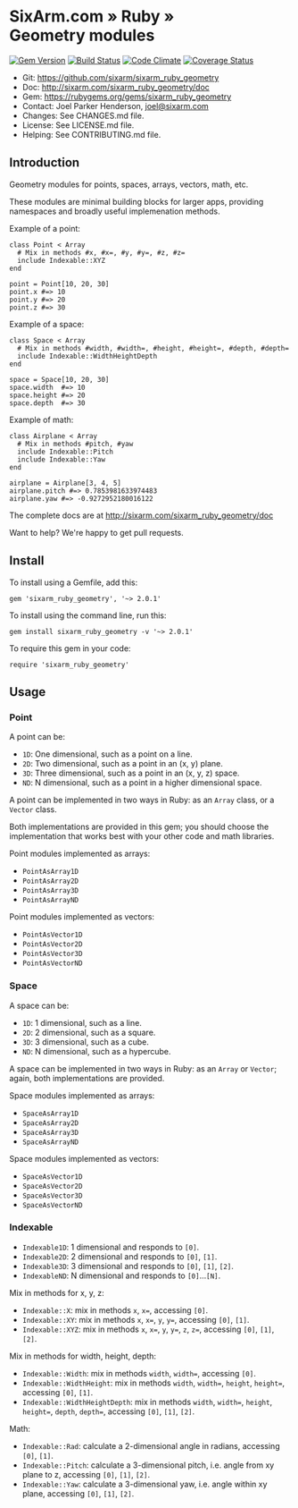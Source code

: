 # SixArm.com » Ruby » <br> Geometry modules

<!--HEADER-OPEN-->

[![Gem Version](https://badge.fury.io/rb/sixarm_ruby_geometry.svg)](http://badge.fury.io/rb/sixarm_ruby_geometry)
[![Build Status](https://travis-ci.org/SixArm/sixarm_ruby_geometry.png)](https://travis-ci.org/SixArm/sixarm_ruby_geometry)
[![Code Climate](https://codeclimate.com/github/SixArm/sixarm_ruby_geometry.png)](https://codeclimate.com/github/SixArm/sixarm_ruby_geometry)
[![Coverage Status](https://coveralls.io/repos/SixArm/sixarm_ruby_geometry/badge.svg?branch=master&service=github)](https://coveralls.io/github/SixArm/sixarm_ruby_geometry?branch=master)

* Git: <https://github.com/sixarm/sixarm_ruby_geometry>
* Doc: <http://sixarm.com/sixarm_ruby_geometry/doc>
* Gem: <https://rubygems.org/gems/sixarm_ruby_geometry>
* Contact: Joel Parker Henderson, <joel@sixarm.com>
* Changes: See CHANGES.md file.
* License: See LICENSE.md file.
* Helping: See CONTRIBUTING.md file.

<!--HEADER-SHUT-->


## Introduction

Geometry modules for points, spaces, arrays, vectors, math, etc.

These modules are minimal building blocks for larger apps, providing namespaces and broadly useful implemenation methods.

Example of a point:

    class Point < Array
      # Mix in methods #x, #x=, #y, #y=, #z, #z=
      include Indexable::XYZ
    end

    point = Point[10, 20, 30]
    point.x #=> 10
    point.y #=> 20
    point.z #=> 30


Example of a space:

    class Space < Array
      # Mix in methods #width, #width=, #height, #height=, #depth, #depth=
      include Indexable::WidthHeightDepth
    end

    space = Space[10, 20, 30]
    space.width  #=> 10
    space.height #=> 20
    space.depth  #=> 30


Example of math:

    class Airplane < Array
      # Mix in methods #pitch, #yaw
      include Indexable::Pitch
      include Indexable::Yaw
    end

    airplane = Airplane[3, 4, 5]
    airplane.pitch #=> 0.7853981633974483
    airplane.yaw #=> -0.9272952180016122

The complete docs are at <http://sixarm.com/sixarm_ruby_geometry/doc>

Want to help? We're happy to get pull requests.


<!--INSTALL-OPEN-->

## Install

To install using a Gemfile, add this:

    gem 'sixarm_ruby_geometry', '~> 2.0.1'

To install using the command line, run this:

    gem install sixarm_ruby_geometry -v '~> 2.0.1'

To require this gem in your code:

    require 'sixarm_ruby_geometry'

<!--INSTALL-SHUT-->


## Usage


### Point

A point can be:

* `1D`: One dimensional, such as a point on a line.
* `2D`: Two dimensional, such as a point in an (x, y) plane.
* `3D`: Three dimensional, such as a point in an (x, y, z) space.
* `ND`: N dimensional, such as a point in a higher dimensional space.

A point can be implemented in two ways in Ruby: as an `Array` class, or a `Vector` class.

Both implementations are provided in this gem; you should choose the implementation that works best with your other code and math libraries.

Point modules implemented as arrays:

* `PointAsArray1D`
* `PointAsArray2D`
* `PointAsArray3D`
* `PointAsArrayND`

Point modules implemented as vectors:

* `PointAsVector1D`
* `PointAsVector2D`
* `PointAsVector3D`
* `PointAsVectorND`


### Space

A space can be:

* `1D`: 1 dimensional, such as a line.
* `2D`: 2 dimensional, such as a square.
* `3D`: 3 dimensional, such as a cube.
* `ND`: N dimensional, such as a hypercube.

A space can be implemented in two ways in Ruby: as an `Array` or `Vector`; again, both implementations are provided.

Space modules implemented as arrays:

* `SpaceAsArray1D`
* `SpaceAsArray2D`
* `SpaceAsArray3D`
* `SpaceAsArrayND`

Space modules implemented as vectors:

* `SpaceAsVector1D`
* `SpaceAsVector2D`
* `SpaceAsVector3D`
* `SpaceAsVectorND`


### Indexable

* `Indexable1D`: 1 dimensional and responds to `[0]`.
* `Indexable2D`: 2 dimensional and responds to `[0]`, `[1]`.
* `Indexable3D`: 3 dimensional and responds to `[0]`, `[1]`, `[2]`.
* `IndexableND`: N dimensional and responds to `[0]`...`[N]`.

Mix in methods for x, y, z:

* `Indexable::X`: mix in methods `x`, `x=`, accessing `[0]`.
* `Indexable::XY`: mix in methods `x`, `x=`, `y`, `y=`, accessing `[0]`, `[1]`.
* `Indexable::XYZ`: mix in methods `x`, `x=`, `y`, `y=`, `z`, `z=`, accessing `[0]`, `[1]`, `[2]`.

Mix in methods for width, height, depth:

* `Indexable::Width`: mix in methods `width`, `width=`, accessing `[0]`.
* `Indexable::WidthHeight`: mix in methods `width`, `width=`, `height`, `height=`, accessing `[0]`, `[1]`.
* `Indexable::WidthHeightDepth`: mix in methods `width`, `width=`, `height`, `height=`, `depth`, `depth=`, accessing `[0]`, `[1]`, `[2]`.

Math:

* `Indexable::Rad`: calculate a 2-dimensional angle in radians, accessing `[0]`, `[1]`.
* `Indexable::Pitch`: calculate a 3-dimensional pitch, i.e. angle from xy plane to z, accessing `[0]`, `[1]`, `[2]`.
* `Indexable::Yaw`: calculate a 3-dimensional yaw, i.e. angle within xy plane, accessing `[0]`, `[1]`, `[2]`.
